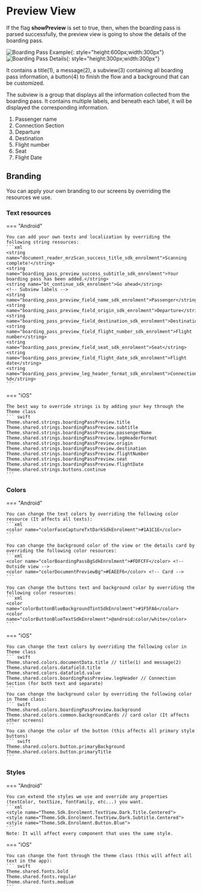 # Preview View

If the flag **showPreview** is set to true, then, when the boarding pass is parsed successfully, the preview view is going to show the details of the boarding pass.

![Boarding Pass Example](Assets/BP_Detail.png "Boarding Pass Default Preview Screen"){: style="height:600px;width:300px"}
![Boarding Pass Details](Assets/BP_Detail_Card.png "Boarding Pass Default Detail Card"){: style="height:300px;width:300px"}

It contains a title(1), a message(2), a subview(3) containing all boarding pass information, a button(4) to finish the flow and a background that can be customized.

The subview is a group that displays all the information collected from the boarding pass. 
It contains multiple labels, and beneath each label, it will be displayed the corresponding information.
    
1. Passenger name
2. Connection Section
3. Departure
4. Destination
5. Flight number
6. Seat
7. Flight Date

## Branding

You can apply your own branding to our screens by overriding the resources we use.

### Text resources

=== "Android"

    You can add your own texts and localization by overriding the following string resources:
    ```xml
    <string name="document_reader_mrzScan_success_title_sdk_enrolment">Scanning complete!</string>
    <string name="boarding_pass_preview_success_subtitle_sdk_enrolment">Your boarding pass has been added.</string>
    <string name="bt_continue_sdk_enrolment">Go ahead</string>
    <!-- Subview labels -->
    <string name="boarding_pass_preview_field_name_sdk_enrolment">Passenger</string>
    <string name="boarding_pass_preview_field_origin_sdk_enrolment">Departure</string>
    <string name="boarding_pass_preview_field_destination_sdk_enrolment">Destination</string>
    <string name="boarding_pass_preview_field_flight_number_sdk_enrolment">Flight number</string>
    <string name="boarding_pass_preview_field_seat_sdk_enrolment">Seat</string>
    <string name="boarding_pass_preview_field_flight_date_sdk_enrolment">Flight date</string>
    <string name="boarding_pass_preview_leg_header_format_sdk_enrolment">Connection %d</string>
    ```

=== "iOS"

    The best way to override strings is by adding your key through the Theme class
    ``` swift
    Theme.shared.strings.boardingPassPreview.title
    Theme.shared.strings.boardingPassPreview.subtitle
    Theme.shared.strings.boardingPassPreview.passengerName
    Theme.shared.strings.boardingPassPreview.legHeaderFormat
    Theme.shared.strings.boardingPassPreview.origin
    Theme.shared.strings.boardingPassPreview.destination
    Theme.shared.strings.boardingPassPreview.flightNumber
    Theme.shared.strings.boardingPassPreview.seat
    Theme.shared.strings.boardingPassPreview.flightDate
    Theme.shared.strings.buttons.continue
    ```

### Colors
=== "Android"

    You can change the text colors by overriding the following color resource (It affects all texts):
    ```xml
    <color name="colorFaceCaptureTxtDarkSdkEnrolment">#1A1C1E</color>
    ```

    You can change the background color of the view or the details card by overriding the following color resources:
    ```xml
    <color name="colorBoardingPassBgSdkEnrolment">#FDFCFF</color> <!-- Outside view -->
    <color name="colorDocumentPreviewBg">#EAEEF6</color> <!-- Card -->
    ```

    You can change the buttons text and background color by overriding the following color resources:
    ```xml
    <color name="colorButtonBlueBackgroundTintSdkEnrolment">#1F5FA6</color>
    <color name="colorButtonBlueTextSdkEnrolment">@android:color/white</color>
    ```

=== "iOS"

    You can change the text colors by overriding the following color in Theme class 
    ``` swift
    Theme.shared.colors.documentData.title // title(1) and message(2)
    Theme.shared.colors.datafield.title
    Theme.shared.colors.datafield.value
    Theme.shared.colors.boardingPassPreview.legHeader // Connection Section (for both text and separate)
    ```
    You can change the background color by overriding the following color in Theme class:
    ``` swift
    Theme.shared.colors.boardingPassPreview.background
    Theme.shared.colors.common.backgroundCards // card color (It affects other screens)
    ```
    You can change the color of the button (this affects all primary style buttons)
    ``` swift
    Theme.shared.colors.button.primaryBackground
    Theme.shared.colors.button.primaryTitle
    ```
### Styles
=== "Android"

    You can extend the styles we use and override any properties (textColor, textSize, fontFamily, etc...) you want.
    ```xml
    <style name="Theme.Sdk.Enrolment.TextView.Dark.Title.Centered">
    <style name="Theme.Sdk.Enrolment.TextView.Dark.Subtitle.Centered">
    <style name="Theme.Sdk.Enrolment.Button.Blue">
    ```
    Note: It will affect every component that uses the same style.

=== "iOS"

    You can change the font through the theme class (this will affect all text in the app):
    ``` swift
    Theme.shared.fonts.bold
    Theme.shared.fonts.regular
    Theme.shared.fonts.medium
    ```